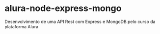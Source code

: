 # alura-node-express-mongo
Desenvolvimento de uma API Rest com Express e MongoDB pelo curso da plataforma Alura
